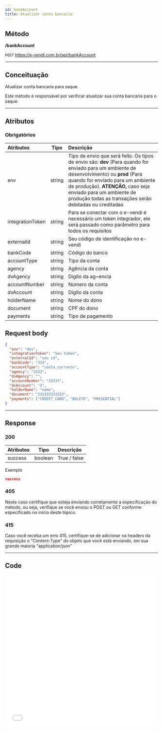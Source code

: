 ```yaml
---
id: bankAccount
title: Atualizar conta bancaria
---
```


## Método

**/bankAccount**

`POST` https://e-vendi.com.br/api/bankAccount

---

## Conceituação

Atualizar conta bancaria para saque.

Este método é responsável por verificar atualizar sua conta bancaria para o saque.

---

## Atributos

### Obrigatórios

| Atributos | Tipo | Descrição |
| :-- | :-: | :-- |
| env | string | Tipo de envio que será feito. Os tipos de envio são: **dev** (Para quando for enviado para um ambiente de desenvolvimento) ou **prod** (Para quando for enviado para um ambiente de produção). **ATENÇÃO,** caso seja enviado para um ambiente de produção todas as transações serão debitadas ou creditadas |
| integrationToken | string | Para se conectar com o e-vendi é necessário um token integrador, ele será passado como parâmetro para todos os requisitos |
| externalId | string | Seu código de identificação no e-vendi |
| bankCode | string | Código do banco |
| accountType | string | Tipo da conta |
| agency | string | Agência da conta |
| dvAgency | string | Digito da ag~encia |
| accountNumber | string | Número da conta |
| dvAccount | string | Dígito da conta |
| holderName | string | Nome do dono |
| document | string | CPF do dono |
| payments | string | Tipo de pagamento |

## Request body

```json
{
  "env": "dev",
  "integrationToken": "Seu token",
  "externalId": "seu id",
  "bankCode": "333",
  "accountType": "conta_corrente",
  "agency": "3333",
  "dvAgency": "",
  "accountNumber": "33333",
  "dvAccount": "3",
  "holderName": "nome",
  "document": "333333333333",
  "payments": ["CREDIT_CARD", "BOLETO", "PRESENTIAL"]
}
```

---

## Response

### 200

| Atributos |  Tipo   | Descrição    |
| :-------- | :-----: | :----------- |
| success   | boolean | True / false |

Exemplo

```json
success
```

### 405

Neste caso certifique que esteja enviando corretamente a especificação do método, ou seja, verifique se você enviou o POST ou GET conforme especificado no início deste tópico.

### 415

Caso você receba um erro 415, certifique-se de adicionar na headers da requisição o "Content-Type" do objeto que você está enviando, em sua grande maioria "application/json"

---

## Code

<iframe src="//api.apiembed.com/?source=https://raw.githubusercontent.com/e-vendi/e-vendi-docs/main/json-examples/bankAccount.json" frameborder="0" scrolling="no" width="100%" height="500px" seamless></iframe>
